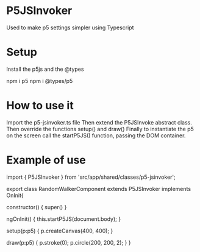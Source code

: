 # P5JSInvoker
Used to make p5 settings simpler using Typescript


# Setup
Install the p5js and the @types

npm i p5
npm i @types/p5

# How to use it
Import the p5-jsinvoker.ts file
Then extend the P5JSInvoke abstract class.
Then override the functions setup() and draw()
Finally to instantiate the p5 on the screen call the startP5JS() function, passing the DOM container.

# Example of use
import { P5JSInvoker } from 'src/app/shared/classes/p5-jsinvoker';

export class RandomWalkerComponent extends P5JSInvoker implements OnInit{

  constructor() {
    super()
  }

  ngOnInit() {
    this.startP5JS(document.body);
  }

  setup(p:p5) {
    p.createCanvas(400, 400);
  }

  draw(p:p5) {
    p.stroke(0);
    p.circle(200, 200, 2);
  }
}
